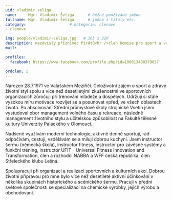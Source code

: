 ```yaml
---
uid: vladimir.seliga
name:     Mgr. Vladimír Šeliga  	# běžně používáné jméno
fullname: Mgr. Vladimír Šeliga  	# jméno s tituly etc.
category:                   # kategorie: clenove
- clenove

img: people/vladimir-seliga.jpg   # 165 x 220
description: nezávisly příznivec Pirátů<br />člen Komise pro sport a volný čas města VM<br />člen Místní komise 4 Vyhlídka # kratký popis, max 160 znaků
mail:

profiles:
  facebook: https://www.facebook.com/profile.php?id=100013430379037

ordclen: 5
---
```


Narozen 28.7.1971 ve Valašském Meziříčí. Celoživotní zájem o sport a zdravý životní styl spolu s více než desetiletými zkušenostmi ve sportovních organizacích zůročuji při trénování mládeže a dospělých. Udržuji si stále vysokou míru motivace rozvíjet se a posunovat vpřed, ve všech oblastech života. Po absolvování Střední průmyslové školy strojnické Vsetín jsem vystudoval obor management volného času a rekreace, následně management životního stylu a učitelskou způsobilost na Fakultě tělesné kultury Univerzity Palackého v Olomouci.

Nadšeně využívám moderní technologie, aktivně denně sportuji, rád odpočívám, cestuji, vzdělávám se a miluji dobrou kuchyni. Jsem instructor šermu (německá škola), instructor fitness, instructor pro závěsné systémy a funkční tréning, instructor UFIT - Universal Fitness Innovation and Transformation, člen a rozhodčí NABBA a WFF česká republika, člen Střeleckého klubu Lešná.

Spolupracuji při organizaci a realizaci sportovních a kulturních akcí. Dobrou životní přípravou pro mne bylo více než desetileté aktivní účinkování v několika skupinách historického a scénického šermu. Pracuji v přední světové společnosti se specializací na chemické výrobky, jejich výrobu a obchodování.

